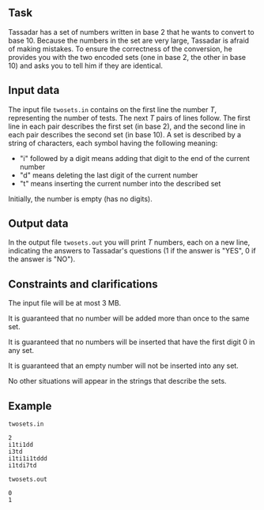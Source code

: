## Task

Tassadar has a set of numbers written in base $2$ that he wants to convert to base $10$. Because the numbers in the set are very large, Tassadar is afraid of making mistakes. To ensure the correctness of the conversion, he provides you with the two encoded sets (one in base $2$, the other in base $10$) and asks you to tell him if they are identical.

## Input data

The input file `twosets.in` contains on the first line the number $T$, representing the number of tests. The next $T$ pairs of lines follow. The first line in each pair describes the first set (in base $2$), and the second line in each pair describes the second set (in base $10$). A set is described by a string of characters, each symbol having the following meaning:

- "i" followed by a digit means adding that digit to the end of the current number
- "d" means deleting the last digit of the current number
- "t" means inserting the current number into the described set

Initially, the number is empty (has no digits).

## Output data

In the output file `twosets.out` you will print $T$ numbers, each on a new line, indicating the answers to Tassadar's questions ($1$ if the answer is "YES", $0$ if the answer is "NO").

## Constraints and clarifications

The input file will be at most $3$ MB.

It is guaranteed that no number will be added more than once to the same set.

It is guaranteed that no numbers will be inserted that have the first digit $0$ in any set.

It is guaranteed that an empty number will not be inserted into any set.

No other situations will appear in the strings that describe the sets.

## Example

`twosets.in`
```
2
i1ti1dd
i3td
i1ti1i1tddd
i1tdi7td
```

`twosets.out`
```
0
1
```
